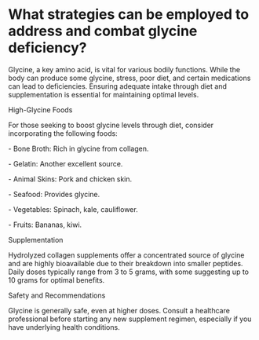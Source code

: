 # What strategies can be employed to address and combat glycine deficiency?

Glycine, a key amino acid, is vital for various bodily functions. While the body can produce some glycine, stress, poor diet, and certain medications can lead to deficiencies. Ensuring adequate intake through diet and supplementation is essential for maintaining optimal levels.

High-Glycine Foods

For those seeking to boost glycine levels through diet, consider incorporating the following foods:

\- Bone Broth: Rich in glycine from collagen.

\- Gelatin: Another excellent source.

\- Animal Skins: Pork and chicken skin.

\- Seafood: Provides glycine.

\- Vegetables: Spinach, kale, cauliflower.

\- Fruits: Bananas, kiwi.

Supplementation

Hydrolyzed collagen supplements offer a concentrated source of glycine and are highly bioavailable due to their breakdown into smaller peptides. Daily doses typically range from 3 to 5 grams, with some suggesting up to 10 grams for optimal benefits.

Safety and Recommendations

Glycine is generally safe, even at higher doses. Consult a healthcare professional before starting any new supplement regimen, especially if you have underlying health conditions.
